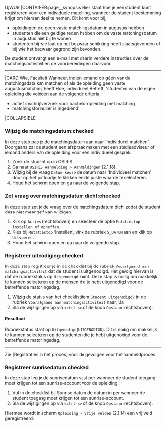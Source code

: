UjWU9
|CONTAINER:page__synopsis
Hier staat hoe je een student kunt registreren voor een individuele matching, wanneer de student toestemming krijgt om hieraan deel te nemen. Dit komt voor bij, 

* opleidingen die geen vaste matchingsdatum in augustus hebben
* studenten die een geldige reden hebben om de vaste matchingsdatum in augustus niet bij te wonen
* studenten bij wie laat op het bezwaar schikking heeft plaatsgevonden of bij wie het bezwaar gegrond zijn bevonden.

De student ontvangt een e-mail met daarin verdere instructies over de matchingsactiviteit en de voorbereidingen daarvoor.
_____
|CARD
Wie, Faculteit
Wanneer, indien iemand op géén van de matchingsdata kan matchen of als de opleiding geen vaste augustusmatching heeft
Hoe, individueel
Betreft, 'studenten van de eigen opleiding die voldoen aan de volgende criteria,

* actief inschrijfverzoek voor bacheloropleiding met matching
* matchingsformulier is ingediend'

|COLLAPSIBLE
### Wijzig de matchingsdatum:checked
In deze stap pas je de matchingsdatum aan naar 'Individueel matchen'. Doorgaans zal de student een afspraak maken met een studieadviseur of iemand anders van de opleiding voor een individueel gesprek.

1. Zoek de student op in OSIRIS.
1. Ga naar `OSIRIS Aanmelding > Aanmeldingen` (2.1.18).
1. Wijzig bij de vraag `Datum keuze` de datum naar 'Individueel matchen' door op het potloodje te klikken en de juiste waarde te selecteren.
1. Houd het scherm open en ga naar de volgende stap.

### Zet vraag over matchingsdatum dicht:checked
In deze stap zet je de vraag over de matchingsdatum dicht zodat de student deze niet meer zelf kan wijzigen.

1. Klik op `Acties` (rechtsboven) en selecteer de optie `Mutatiestop instellen of opheffen`.
1. Kies bij `Mutatiestop` ‘Instellen’, vink de rubriek `S_DATUM` aan en klik op `Uitvoeren`.
1. Houd het scherm open en ga naar de volgende stap. 

### Registreer uitnodiging:checked
In deze stap registreer je in de checklist bij de rubriek `Voorafgaand aan matchingsactiviteit` dat de student is uitgenodigd. Het gevolg hiervan is dat de rubriekstatus op `Uitgenodigd` komt. Deze stap is nodig om makkelijk te kunnen selecteren op de mensen die je hebt uitgenodigd voor de betreffende matchingsdag.

1. Wijzig de status van het checklistitem `Student uitgenodigd?` in de rubriek `Voorafgaand aan matchingsactiviteit` naar, 'Ja'
1. Sla de wijzigingen op via `<ctrl-s>` of de knop `Opslaan` (rechtsboven).

#### Resultaat

Rubriekstatus staat op `Uitgenodigd`(`UITGENODIGD`). Dit is nodig om makkelijk te kunnen selecteren op de studenten die je hebt uitgenodigd voor de betreffende matchingsdag.

-----

Zie [Registraties in het proces] voor de gevolgen voor het aanmeldproces.

### Registreer sunrisedatum:checked
In deze stap leg je de sunrisedatum vast per wanneer de student toegang moet krijgen tot een sunrise-account voor de opleiding. 

1. Vul in de checklist bij Sunrise datum de datum in per wanneer de student toegang moet krijgen tot een sunrise-account.
1. Sla de wijzigingen op via `<ctrl-s>` of de knop `Opslaan` (rechtsboven).

Hiermee wordt in scherm `Opleiding - Vrije velden` (2.1.14) een vrij veld geregistreerd.
